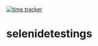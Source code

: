 [![time tracker](https://wakatime.com/badge/github/wendreof/selenidetestings.svg)](https://wakatime.com/badge/github/wendreof/selenidetestings)

# selenidetestings
